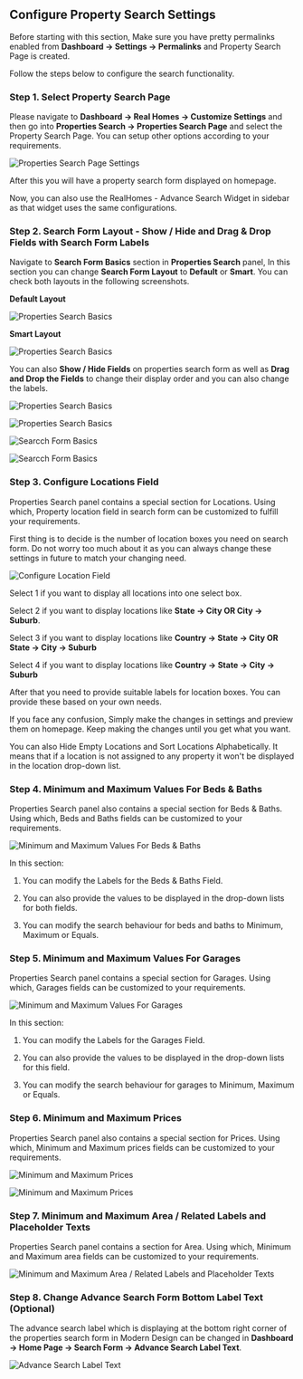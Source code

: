 ## Configure Property Search Settings

Before starting with this section, Make sure you have pretty permalinks enabled from **Dashboard → Settings → Permalinks** and Property Search Page is created.

Follow the steps below to configure the search functionality.

### **Step 1. Select Property Search Page**

Please navigate to **Dashboard → Real Homes → Customize Settings** and then go into **Properties Search → Properties Search Page** and select the Property Search Page. You can setup other options according to your requirements.

![Properties Search Page Settings](images/home-setup/search-page-settings-full-mod.png)

After this you will have a property search form displayed on homepage.

Now, you can also use the RealHomes - Advance Search Widget in sidebar as that widget uses the same configurations.

### **Step 2. Search Form Layout - Show / Hide and Drag & Drop Fields with Search Form Labels**

Navigate to **Search Form Basics** section in **Properties Search** panel, In this section you can change **Search Form Layout** to **Default** or **Smart**. You can check both layouts in the following screenshots.

**Default Layout**

![Properties Search Basics](images/home-setup/search-form-layout-default.png)

**Smart Layout**

![Properties Search Basics](images/home-setup/search-form-layout-smart.png)

You can also **Show / Hide Fields** on properties search form as well as **Drag and Drop the Fields** to change their display order and you can also change the labels.

![Properties Search Basics](images/home-setup/search-form-basics-modern.gif)

![Properties Search Basics](images/home-setup/search-form-basics-collapse.png)

![Searcch Form Basics](images/home-setup/search-basic-one.png)

![Searcch Form Basics](images/home-setup/search-basic-two.png)

### **Step 3. Configure Locations Field**

Properties Search panel contains a special section for Locations. Using which, Property location field in search form can be customized to fulfill your requirements.

First thing is to decide is the number of location boxes you need on search form. Do not worry too much about it as you can always change these settings in future to match your changing need.

![Configure Location Field](images/home-setup/configure-location-field.png)

Select 1 if you want to display all locations into one select box.

Select 2 if you want to display locations like **State → City OR City → Suburb**.

Select 3 if you want to display locations like **Country → State → City OR State → City → Suburb**

Select 4 if you want to display locations like **Country → State → City → Suburb**

After that you need to provide suitable labels for location boxes. You can provide these based on your own needs.

If you face any confusion, Simply make the changes in settings and preview them on homepage. Keep making the changes until you get what you want.

You can also Hide Empty Locations and Sort Locations Alphabetically. It means that if a location is not assigned to any property it won't be displayed in the location drop-down list.

### **Step 4. Minimum and Maximum Values For Beds & Baths**

Properties Search panel also contains a special section for Beds & Baths. Using which, Beds and Baths fields can be customized to your requirements.

![Minimum and Maximum Values For Beds & Baths](images/home-setup/beds-and-baths-fields.png)

In this section:

1) You can modify the Labels for the Beds & Baths Field.

2) You can also provide the values to be displayed in the drop-down lists for both fields.

3) You can modify the search behaviour for beds and baths to Minimum, Maximum or Equals.

### **Step 5. Minimum and Maximum Values For Garages**

Properties Search panel contains a special section for Garages. Using which, Garages fields can be customized to your requirements.

![Minimum and Maximum Values For Garages](images/home-setup/min-max-garages-fields.png)

In this section:

1) You can modify the Labels for the Garages Field.

2) You can also provide the values to be displayed in the drop-down lists for this field.

3) You can modify the search behaviour for garages to Minimum, Maximum or Equals.

### **Step 6. Minimum and Maximum Prices**

Properties Search panel also contains a special section for Prices. Using which, Minimum and Maximum prices fields can be customized to your requirements.

![Minimum and Maximum Prices](images/home-setup/min-max-price-first.png)

![Minimum and Maximum Prices](images/home-setup/min-max-price-second.png)

### **Step 7. Minimum and Maximum Area / Related Labels and Placeholder Texts**

Properties Search panel contains a section for Area. Using which, Minimum and Maximum area fields can be customized to your requirements.

![Minimum and Maximum Area / Related Labels and Placeholder Texts](images/home-setup/search-form-area.png)


### **Step 8. Change Advance Search Form Bottom Label Text (Optional)**

The advance search label which is displaying at the bottom right corner of the properties search form in Modern Design can be changed in **Dashboard → Home Page → Search Form → Advance Search Label Text**.

![Advance Search Label Text](images/home-setup/advance-search-label-modern.png)